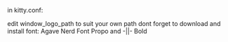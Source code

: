 in kitty.conf:

edit window_logo_path to suit your own path
dont forget to download and install font: Agave Nerd Font Propo and -||- Bold
